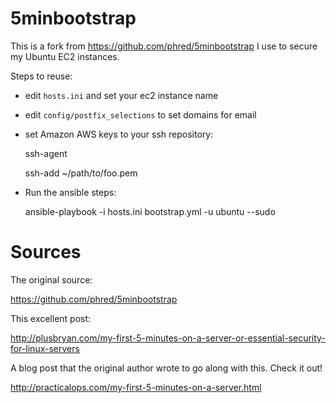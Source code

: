 5minbootstrap
=============

This is a fork from https://github.com/phred/5minbootstrap I use to secure my Ubuntu EC2 instances. 

Steps to reuse:

* edit `hosts.ini` and set your ec2 instance name
* edit `config/postfix_selections` to set domains for email 
* set Amazon AWS keys to your ssh repository:

    ssh-agent
    
    ssh-add ~/path/to/foo.pem

* Run the ansible steps:

    ansible-playbook -i hosts.ini bootstrap.yml -u ubuntu --sudo


Sources
=========

The original source:

https://github.com/phred/5minbootstrap


This excellent post:

http://plusbryan.com/my-first-5-minutes-on-a-server-or-essential-security-for-linux-servers


A blog post that the original author wrote to go along with this.  Check it out!

http://practicalops.com/my-first-5-minutes-on-a-server.html



